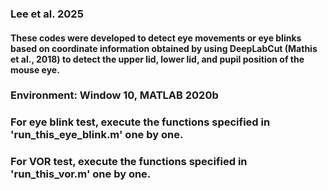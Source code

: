### Lee et al. 2025
#### These codes were developed to detect eye movements or eye blinks based on coordinate information obtained by using DeepLabCut (Mathis et al., 2018) to detect the upper lid, lower lid, and pupil position of the mouse eye.
### Environment: Window 10, MATLAB 2020b
### For eye blink test, execute the functions specified in 'run_this_eye_blink.m' one by one.
### For VOR test, execute the functions specified in 'run_this_vor.m' one by one.
